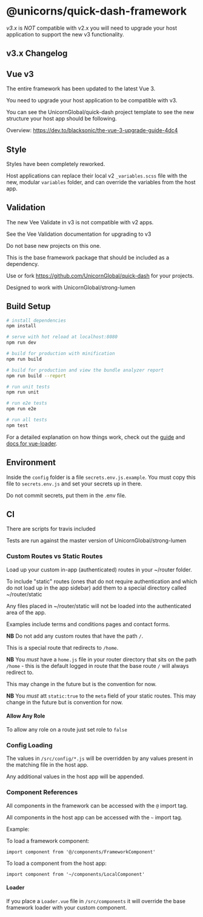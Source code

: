 # @unicorns/quick-dash-framework

*v3.x* is *NOT* compatible with v2.x you will need to upgrade your
host application to support the new v3 functionality.

## v3.x Changelog

## Vue v3

The entire framework has been updated to the latest Vue 3.

You need to upgrade your host application to be compatible with v3.

You can see the UnicornGlobal/quick-dash project template to see the
new structure your host app should be following.

Overview: https://dev.to/blacksonic/the-vue-3-upgrade-guide-4dc4

## Style

Styles have been completely reworked.

Host applications can replace their local v2 `_variables.scss` file with
the new, modular `variables` folder, and can override the variables from
the host app.

## Validation

The new Vee Validate in v3 is not compatible with v2 apps.

See the Vee Validation documentation for upgrading to v3


Do not base new projects on this one.

This is the base framework package that should be included as a dependency.

Use or fork https://github.com/UnicornGlobal/quick-dash for your
projects.

Designed to work with UnicornGlobal/strong-lumen

## Build Setup

``` bash
# install dependencies
npm install

# serve with hot reload at localhost:8080
npm run dev

# build for production with minification
npm run build

# build for production and view the bundle analyzer report
npm run build --report

# run unit tests
npm run unit

# run e2e tests
npm run e2e

# run all tests
npm test
```

For a detailed explanation on how things work, check out the [guide](http://vuejs-templates.github.io/webpack/) and [docs for vue-loader](http://vuejs.github.io/vue-loader).

## Environment

Inside the `config` folder is a file `secrets.env.js.example`. You must
copy this file to `secrets.env.js` and set your secrets up in there.

Do not commit secrets, put them in the .env file.

## CI

There are scripts for travis included

Tests are run against the master version of UnicornGlobal/strong-lumen

### Custom Routes vs Static Routes

Load up your custom in-app (authenticated) routes in your ~/router
folder.

To include "static" routes (ones that do not require authentication
and which do not load up in the app sidebar) add them to a special
directory called ~/router/static

Any files placed in ~/router/static will not be loaded into the
authenticated area of the app.

Examples include terms and conditions pages and contact forms.

**NB** Do not add any custom routes that have the path `/`.

This is a special route that redirects to `/home`.

**NB** You *must* have a `home.js` file in your router directory
that sits on the path `/home` - this is the default logged in route that
the base route `/` will always redirect to.

This may change in the future but is the convention for now.

**NB** You *must* att `static:true` to the `meta` field of your static
routes. This may change in the future but is convention for now.

#### Allow Any Role

To allow any role on a route just set role to `false`

### Config Loading

The values in `/src/config/*.js` will be overridden by any values
present in the matching file in the host app.

Any additional values in the host app will be appended.

### Component References

All components in the framework can be accessed with the `@` import tag.

All components in the host app can be accessed with the `~` import tag.

Example:

To load a framework component:

`import component from '@/components/FrameworkComponent'`

To load a component from the host app:

`import component from '~/components/LocalComponent'`

#### Loader

If you place a `Loader.vue` file in `/src/components` it will override the
base framework loader with your custom component.

